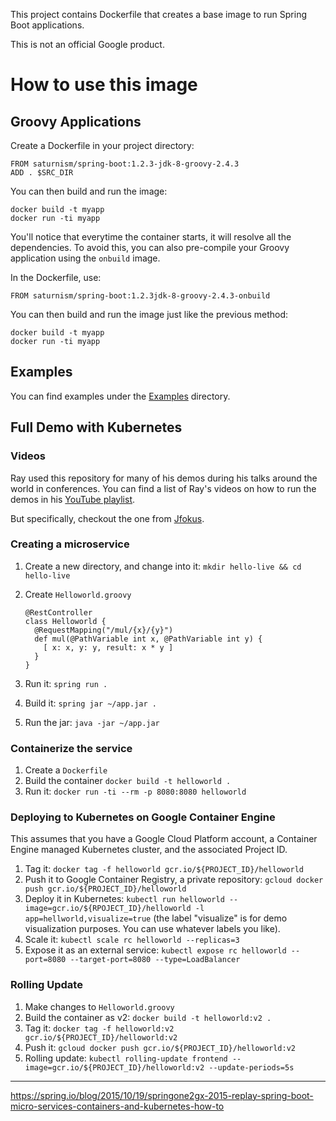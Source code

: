 This project contains Dockerfile that creates a base image to run Spring Boot applications.

This is not an official Google product.

How to use this image
=====================

Groovy Applications
-------------------
Create a Dockerfile in your project directory:

    FROM saturnism/spring-boot:1.2.3-jdk-8-groovy-2.4.3
    ADD . $SRC_DIR

You can then build and run the image:

    docker build -t myapp
    docker run -ti myapp

You'll notice that everytime the container starts, it will resolve all the dependencies.
To avoid this, you can also pre-compile your Groovy application using the `onbuild` image.

In the Dockerfile, use:

    FROM saturnism/spring-boot:1.2.3jdk-8-groovy-2.4.3-onbuild

You can then build and run the image just like the previous method:

    docker build -t myapp
    docker run -ti myapp


Examples
--------
You can find examples under the [Examples](examples/) directory.

Full Demo with Kubernetes
-------------------------
### Videos
Ray used this repository for many of his demos during his talks around the world in conferences. You can find a list of Ray's videos on how to run the demos in his [YouTube playlist](https://www.youtube.com/playlist?list=PL4uYfigiauVYH4OwOyq8FGbPQOn-JueEf).

But specifically, checkout the one from [Jfokus](https://www.youtube.com/watch?v=R2l-tL_1els&index=6&list=PL4uYfigiauVYH4OwOyq8FGbPQOn-JueEf).

### Creating a microservice
1. Create a new directory, and change into it: `mkdir hello-live && cd hello-live`
2. Create `Helloworld.groovy`
    ```
    @RestController
    class Helloworld {
      @RequestMapping("/mul/{x}/{y}")
      def mul(@PathVariable int x, @PathVariable int y) {
        [ x: x, y: y, result: x * y ]
      }
    }
    ```

3. Run it: `spring run .`
4. Build it: `spring jar ~/app.jar .`
5. Run the jar: `java -jar ~/app.jar`

### Containerize the service
1. Create a `Dockerfile`
2. Build the container `docker build -t helloworld .`
3. Run it: `docker run -ti --rm -p 8080:8080 helloworld`

### Deploying to Kubernetes on Google Container Engine
This assumes that you have a Google Cloud Platform account, a Container Engine managed Kubernetes cluster, and the associated Project ID.

1. Tag it: `docker tag -f helloworld gcr.io/${PROJECT_ID}/helloworld`
2. Push it to Google Container Registry, a private repository: `gcloud docker push gcr.io/${PROJECT_ID}/helloworld` 
3. Deploy it in Kubernetes: `kubectl run helloworld --image=gcr.io/${RPOJECT_ID}/helloworld -l app=hellworld,visualize=true` (the label "visualize" is for demo visualization purposes. You can use whatever labels you like).
4. Scale it: `kubectl scale rc helloworld --replicas=3`
5. Expose it as an external service: `kubectl expose rc helloworld --port=8080 --target-port=8080 --type=LoadBalancer`

### Rolling Update
1. Make changes to `Helloworld.groovy`
2. Build the container as v2: `docker build -t helloworld:v2 .`
3. Tag it: `docker tag -f helloworld:v2 gcr.io/${PROJECT_ID}/helloworld:v2`
4. Push it: `gcloud docker push gcr.io/${PROJECT_ID}/helloworld:v2`
5. Rolling update: `kubectl rolling-update frontend --image=gcr.io/${PROJECT_ID}/helloworld:v2 --update-periods=5s`


--------------------------------------

https://spring.io/blog/2015/10/19/springone2gx-2015-replay-spring-boot-micro-services-containers-and-kubernetes-how-to

